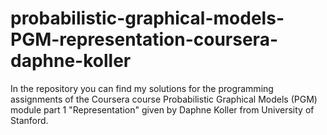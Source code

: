 # probabilistic-graphical-models-PGM-representation-coursera-daphne-koller

In the repository you can find my solutions for the programming assignments of the Coursera course Probabilistic Graphical Models (PGM) module part 1 "Representation"  given by Daphne Koller from University of Stanford.
